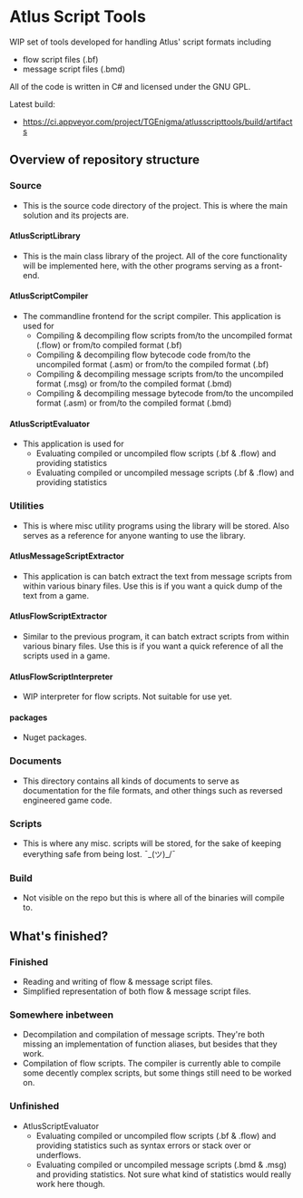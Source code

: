 ﻿
# Atlus Script Tools #

WIP set of tools developed for handling Atlus' script formats including
* flow script files (.bf)
* message script files (.bmd)

All of the code is written in C# and licensed under the GNU GPL.

Latest build:
* https://ci.appveyor.com/project/TGEnigma/atlusscripttools/build/artifacts

## Overview of repository structure ##

### Source ###
* This is the source code directory of the project. This is where the main solution and its projects are.

#### AtlusScriptLibrary ####
* This is the main class library of the project. All of the core functionality will be implemented here, with the other programs serving as a front-end.

#### AtlusScriptCompiler ####
* The commandline frontend for the script compiler. This application is used for
	* Compiling & decompiling flow scripts from/to the uncompiled format (.flow) or from/to compiled format (.bf)
	* Compiling & decompiling flow bytecode code from/to the uncompiled format (.asm) or from/to the compiled format (.bf)
	* Compiling & decompiling message scripts from/to the uncompiled format (.msg) or from/to the compiled format (.bmd)
	* Compiling & decompiling message bytecode from/to the uncompiled format (.asm) or from/to the  compiled format (.bmd)

#### AtlusScriptEvaluator ####
* This application is used for
	* Evaluating compiled or uncompiled flow scripts (.bf & .flow) and providing statistics
	* Evaluating compiled or uncompiled message scripts (.bf & .flow) and providing statistics

### Utilities ###
* This is where misc utility programs using the library will be stored. Also serves as a reference for anyone wanting to use the library.

#### AtlusMessageScriptExtractor ####
* This application is can batch extract the text from message scripts from within various binary files. Use this is if you want a quick dump of the text from a game.

#### AtlusFlowScriptExtractor ####
* Similar to the previous program, it can batch extract scripts from within various binary files. Use this is if you want a quick reference of all the scripts used in a game.

#### AtlusFlowScriptInterpreter ####
* WIP interpreter for flow scripts. Not suitable for use yet.

#### packages ####
* Nuget packages.

### Documents ###
* This directory contains all kinds of documents to serve as documentation for the file formats, and other things such as reversed engineered game code.

### Scripts ###
* This is where any misc. scripts will be stored, for the sake of keeping everything safe from being lost. ¯\_(ツ)_/¯

### Build ###
* Not visible on the repo but this is where all of the binaries will compile to.

## What's finished? ##

### Finished ###
* Reading and writing of flow & message script files.
* Simplified representation of both flow & message script files.

### Somewhere inbetween ###
* Decompilation and compilation of message scripts. They're both missing an implementation of function aliases, but besides that they work.
* Compilation of flow scripts. The compiler is currently able to compile some decently complex scripts, but some things still need to be worked on.

### Unfinished ###
* AtlusScriptEvaluator
	* Evaluating compiled or uncompiled flow scripts (.bf & .flow) and providing statistics such as syntax errors or stack over or underflows.
	* Evaluating compiled or uncompiled message scripts (.bmd & .msg) and providing statistics. Not sure what kind of statistics would really work here though. 
